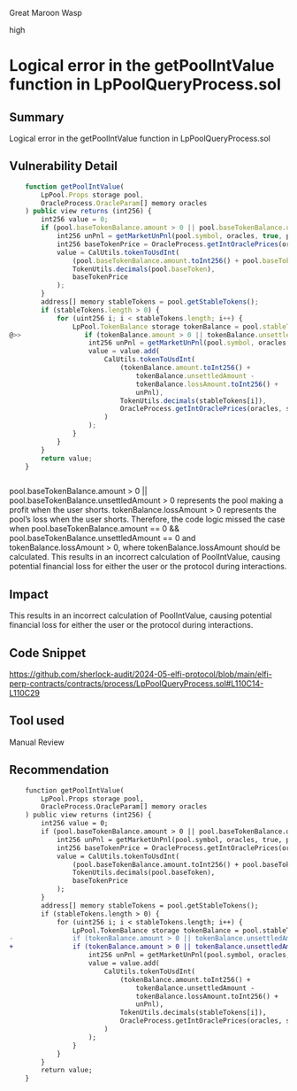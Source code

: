 Great Maroon Wasp

high

# Logical error in the getPoolIntValue function in LpPoolQueryProcess.sol


## Summary
Logical error in the getPoolIntValue function in LpPoolQueryProcess.sol

## Vulnerability Detail
```javascript
    function getPoolIntValue(
        LpPool.Props storage pool,
        OracleProcess.OracleParam[] memory oracles
    ) public view returns (int256) {
        int256 value = 0;
        if (pool.baseTokenBalance.amount > 0 || pool.baseTokenBalance.unsettledAmount > 0) {
            int256 unPnl = getMarketUnPnl(pool.symbol, oracles, true, pool.baseToken, true);
            int256 baseTokenPrice = OracleProcess.getIntOraclePrices(oracles, pool.baseToken, true);
            value = CalUtils.tokenToUsdInt(
                (pool.baseTokenBalance.amount.toInt256() + pool.baseTokenBalance.unsettledAmount + unPnl),
                TokenUtils.decimals(pool.baseToken),
                baseTokenPrice
            );
        }
        address[] memory stableTokens = pool.getStableTokens();
        if (stableTokens.length > 0) {
            for (uint256 i; i < stableTokens.length; i++) {
                LpPool.TokenBalance storage tokenBalance = pool.stableTokenBalances[stableTokens[i]];
@>>                if (tokenBalance.amount > 0 || tokenBalance.unsettledAmount > 0) {
                    int256 unPnl = getMarketUnPnl(pool.symbol, oracles, false, stableTokens[i], true);
                    value = value.add(
                        CalUtils.tokenToUsdInt(
                            (tokenBalance.amount.toInt256() +
                                tokenBalance.unsettledAmount -
                                tokenBalance.lossAmount.toInt256() +
                                unPnl),
                            TokenUtils.decimals(stableTokens[i]),
                            OracleProcess.getIntOraclePrices(oracles, stableTokens[i], true)
                        )
                    );
                }
            }
        }
        return value;
    }



```
pool.baseTokenBalance.amount > 0 || pool.baseTokenBalance.unsettledAmount > 0 represents the pool making a profit when the user shorts. tokenBalance.lossAmount > 0 represents the pool’s loss when the user shorts. Therefore, the code logic missed the case when pool.baseTokenBalance.amount == 0 && pool.baseTokenBalance.unsettledAmount == 0 and tokenBalance.lossAmount > 0, where tokenBalance.lossAmount should be calculated. 
This results in an incorrect calculation of PoolIntValue, causing potential financial loss for either the user or the protocol during interactions.
## Impact
This results in an incorrect calculation of PoolIntValue, causing potential financial loss for either the user or the protocol during interactions.
## Code Snippet
https://github.com/sherlock-audit/2024-05-elfi-protocol/blob/main/elfi-perp-contracts/contracts/process/LpPoolQueryProcess.sol#L110C14-L110C29
## Tool used

Manual Review

## Recommendation
```diff
    function getPoolIntValue(
        LpPool.Props storage pool,
        OracleProcess.OracleParam[] memory oracles
    ) public view returns (int256) {
        int256 value = 0;
        if (pool.baseTokenBalance.amount > 0 || pool.baseTokenBalance.unsettledAmount > 0) {
            int256 unPnl = getMarketUnPnl(pool.symbol, oracles, true, pool.baseToken, true);
            int256 baseTokenPrice = OracleProcess.getIntOraclePrices(oracles, pool.baseToken, true);
            value = CalUtils.tokenToUsdInt(
                (pool.baseTokenBalance.amount.toInt256() + pool.baseTokenBalance.unsettledAmount + unPnl),
                TokenUtils.decimals(pool.baseToken),
                baseTokenPrice
            );
        }
        address[] memory stableTokens = pool.getStableTokens();
        if (stableTokens.length > 0) {
            for (uint256 i; i < stableTokens.length; i++) {
                LpPool.TokenBalance storage tokenBalance = pool.stableTokenBalances[stableTokens[i]];
-               if (tokenBalance.amount > 0 || tokenBalance.unsettledAmount > 0) {
+               if (tokenBalance.amount > 0 || tokenBalance.unsettledAmount > 0 || tokenBalance.lossAmount > 0) {
                    int256 unPnl = getMarketUnPnl(pool.symbol, oracles, false, stableTokens[i], true);
                    value = value.add(
                        CalUtils.tokenToUsdInt(
                            (tokenBalance.amount.toInt256() +
                                tokenBalance.unsettledAmount -
                                tokenBalance.lossAmount.toInt256() +
                                unPnl),
                            TokenUtils.decimals(stableTokens[i]),
                            OracleProcess.getIntOraclePrices(oracles, stableTokens[i], true)
                        )
                    );
                }
            }
        }
        return value;
    }

```


